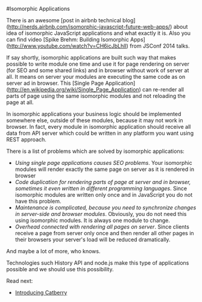 #Isomorphic Applications

There is an awesome [post in airbnb technical blog]
(http://nerds.airbnb.com/isomorphic-javascript-future-web-apps/) 
about idea of isomorphic JavaScript applications and what exactly it is.
Also you can find video [Spike Brehm: Building Isomorphic Apps]
(http://www.youtube.com/watch?v=CH6icJbLhlI)
from JSConf 2014 talks.

If say shortly, isomorphic applications are built such way that makes possible 
to write module one time and use it for page rendering on server 
(for SEO and some shared links) and in browser without work of server at all.
It means on server your modules are executing the same code as on server ad 
in browser. This [Single Page Application]
(http://en.wikipedia.org/wiki/Single_Page_Application) 
can re-render all parts of page using the same isomorphic modules and not 
reloading the page at all.

In isomorphic applications your business logic should be implemented 
somewhere else, outside of these modules, because it may not work in browser. 
In fact, every module in isomorphic application should receive all data from 
API server which could be written in any platform you want using REST approach.

There is a list of problems which are solved by isomorphic applications:

* *Using single page applications causes SEO problems*. Your isomorphic
modules will render exactly the same page on server as it is rendered 
in browser
* *Code duplication for rendering parts of page at server and in browser, 
sometimes it even written in different programming languages*. 
Since isomorphic modules are written only once and in JavaScript 
you do not have this problem.
* *Maintenance is complicated, because you need to synchronize changes 
in server-side and browser modules*. Obviously, you do not need this
using isomorphic modules. It is always one module to change.
* *Overhead connected with rendering all pages on server*. Since clients 
receive a page from server only once and then render all other pages in 
their browsers your server's load will be reduced dramatically.
 
And maybe a lot of more, who knows.

Technologies such History API and node.js make this type 
of applications possible and we should use this possibility.  

Read next:

* [Introducing Catberry](introducing-catberry.md)